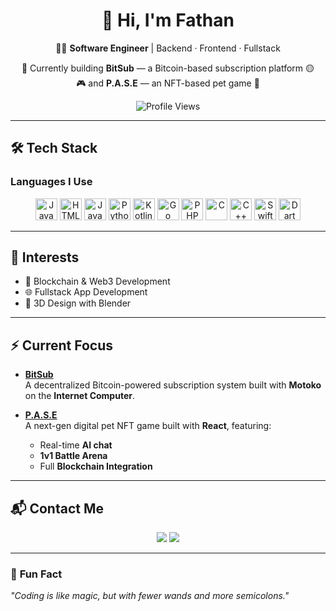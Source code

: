 <div align="center">

# 👋 Hi, I'm **Fathan**  
👨‍💻 **Software Engineer** | Backend · Frontend · Fullstack  

🚀 Currently building **BitSub** — a Bitcoin-based subscription platform 🟡  
🎮 and **P.A.S.E** — an NFT-based pet game 🐾  

![Profile Views](https://komarev.com/ghpvc/?username=FathanAkram-app&style=flat-square&color=blue)

---

</div>

## 🛠 **Tech Stack**

### **Languages I Use**
<p align="center">
  <img src="https://cdn.iconscout.com/icon/free/png-128/javascript-3521515-2945018.png" width="35" title="JavaScript"/>
  <img src="https://cdn.iconscout.com/icon/free/png-128/html-2752158-2284975.png" width="35" title="HTML"/>
  <img src="https://cdn.iconscout.com/icon/free/png-128/java-3628857-3029997.png" width="35" title="Java"/>
  <img src="https://cdn.iconscout.com/icon/free/png-128/python-3628999-3030224.png" width="35" title="Python"/>
  <img src="https://cdn.iconscout.com/icon/free/png-128/kotlin-2038873-1720086.png" width="35" title="Kotlin"/>
  <img src="https://cdn.iconscout.com/icon/free/png-128/go-2752178-2284995.png" width="35" title="Go"/>
  <img src="https://cdn.iconscout.com/icon/free/png-128/php-2752101-2284918.png" width="35" title="PHP"/>
  <img src="https://cdn.iconscout.com/icon/free/png-128/c-2336965-1982846.png" width="35" title="C"/>
  <img src="https://cdn.iconscout.com/icon/free/png-128/c-4-226082.png" width="35" title="C++"/>
  <img src="https://assets.website-files.com/5acbcf3278f9ca8c8c178e76/60788c850b61163c0aade981_swiftui.png" width="35" title="Swift"/>
  <img src="https://www.kindpng.com/picc/m/176-1766682_dart-programming-language-hd-png-download.png" width="35" title="Dart"/>
</p>

---

## 🧠 **Interests**
- 🔗 Blockchain & Web3 Development  
- 🌐 Fullstack App Development  
- 🎨 3D Design with Blender  

---

## ⚡ **Current Focus**
- **[BitSub](https://github.com/FathanAkram-app/BitSub)**  
  A decentralized Bitcoin-powered subscription system built with **Motoko** on the **Internet Computer**.

- **[P.A.S.E](https://github.com/FathanAkram-app/P.A.S.E)**  
  A next-gen digital pet NFT game built with **React**, featuring:
  - Real-time **AI chat**
  - **1v1 Battle Arena**
  - Full **Blockchain Integration**  

---

## 📬 **Contact Me**
<p align="center">
  <a href="mailto:fathan.a.dev@gmail.com"><img src="https://img.shields.io/badge/Email-D14836?style=for-the-badge&logo=gmail&logoColor=white"/></a>
  <a href="https://github.com/FathanAkram-app"><img src="https://img.shields.io/badge/GitHub-333333?style=for-the-badge&logo=github&logoColor=white"/></a>
</p>

---

### 🎯 **Fun Fact**
*"Coding is like magic, but with fewer wands and more semicolons."*  
</div>
